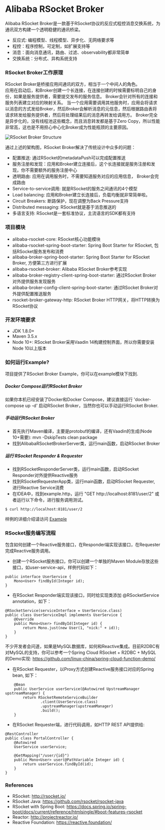 Alibaba RSocket Broker
======================
Alibaba RSocket Broker是一款基于RSocket协议的反应式程控消息交换系统，为通讯双方构建一个透明稳健的通讯桥梁。

* 反应式: 编程模型、线程模型、异步化、无网络要求等
* 程控：程序控制，可定制，如扩展支持等
* 消息：面向消息通讯，路由、过滤、observability都非常简单
* 交换系统：分布式、异构系统支持

### RSocket Broker工作原理
RSocket Broker是桥接应用间通讯的双方，相当于一个中间人的角色。  
应用在启动后，和Broker创建一个长连接，在连接创建的时候需要标明自己的身份，如果是服务提供者，需要提交发布的服务信息。
Broker会针对所有的连接和服务列表建立对应的映射关系。
当一个应用需要调用其他服务时，应用会将请求以消息的方式发给Broker，然后Broker会解析消息的元信息，然后根据路由表将请求转发给服务提供者，然后将处理结果后的消息再转发给调用方。
Broker完全是异步化的，没有线程池这些概念，而且消息转发都是基于Zero Copy，所以性能非常高，这也是不用担心中心化Broker成为性能瓶颈的主要原因。

![RSocket Broker Structure](https://github.com/alibaba/alibaba-rsocket-broker/raw/master/alibaba-rsocket-broker-structure.png)

通过上述的架构图，RSocket Broker解决了传统设计中众多的问题：

* 配置推送: 通过RSocket的metadataPush可以完成配置推送
* 服务注册和发现：应用和Broker建立连接后，这个长连接就是服务注册和发现，你不需要额外的服务注册中心
* 透明路由: 应用在调用服务时，不需要知道服务对应的应用信息， Broker会完成路由
* Service-to-service调用: 就是RSocket的服务之间通讯的4个模型
* Load balancing: 应用和Broker建立长连接后，负载均衡就非常简单啦。
* Circuit Breakers: 断路保护，现在调整为Back Pressure支持
* Distributed messaging: RSocket就是基于消息推送的
* 多语言支持: RSocket是一套标准协议，主流语言的SDK都有支持

### 项目模块

* alibaba-rsocket-core: RSocket核心功能模块
* alibaba-rsocket-spring-boot-starter: Spring Boot Starter for RSocket, 包括RSocket服务发布和消费
* alibaba-broker-spring-boot-starter: Spring Boot Starter for RSocket Broker, 方便第三方进行扩展
* alibaba-rsocket-broker: Alibaba RSocket Broker参考实现
* alibaba-broker-registry-client-spring-boot-starter: 通过RSocket Broker对外提供服务发现服务
* alibaba-broker-config-client-spring-boot-starter: 通过RSocket Broker对外提供配置推送服务
* rsocket-broker-gateway-http: RSocket Broker HTTP网关，将HTTP转换为RSocket协议

### 开发环境要求

* JDK 1.8.0+
* Maven 3.5.x
* Node 10+: RSocket Broker采用Vaadin 14构建控制界面，所以你需要安装Node 10以上版本

### 如何运行Example?

项目提供了RSocket Broker Example，你可以在example模块下找到.

##### Docker Compose运行RSocket Broker

如果你本机已经安装了Docker和Docker Compose，建议直接运行 'docker-compose up -d' 启动RSocket Broker，当然你也可以手动运行RSocket Broker.

##### 手动运行RSocket Broker

* 首先执行Maven编译，主要是protobuf的编译，还有Vaadin的生成(Node 10+需要): mvn -DskipTests clean package
* 找到AlibabaRSocketBrokerServer类，运行main函数，启动RSocket Broker

##### 运行 RSocket Responder & Requester

* 找到RSocketResponderServer类，运行main函数，启动RSocket Responder对外提供Reactive服务
* 找到RSocketRequesterApp类，运行main函数，启动RSocket Requester, 进行Reactive Service消费
* 在IDEA中，找到example.http，运行 "GET http://localhost:8181/user/2" 或者运行以下命令，进行服务调用测试。

```
$ curl http://localhost:8181/user/2
```

样例的详细介绍请访问 [Example](example)

### RSocket服务编写流程
包含如何创建一个Reactive服务接口，在Responder端实现该接口，在Requester完成Reactive服务调用。

* 创建一个RSocket服务接口，你可以创建一个单独的Maven Module存放这些接口，如user-service-api，样例代码如下：

```
public interface UserService {
    Mono<User> findById(Integer id);
}
```

* 在RSocket Responder端实现该接口，同时给实现类添加 @RSocketService annotation，如下：

```
@RSocketService(serviceInterface = UserService.class)
public class UserServiceImpl implements UserService {
    @Override
    public Mono<User> findById(Integer id) {
        return Mono.just(new User(1, "nick:" + id));
    }
}
```

不少开发者会问道，如果是MySQL数据库，如何和Reactive集成。目前R2DBC有对MySQL的支持，你可以参考一个Spring Cloud RSocket + R2DBC + MySQL的Demo实现: https://github.com/linux-china/spring-cloud-function-demo/

* 在RSocket Requester，以Proxy方式创建Reactive服务接口对应的Spring bean, 如下：

```
    @Bean
    public UserService userService(@Autowired UpstreamManager upstreamManager) {
        return RSocketRemoteServiceBuilder
                .client(UserService.class)
                .upstreamManager(upstreamManager)
                .build();
    }
```

* 在RSocket Requester端，进行代码调用，如HTTP REST API提供给:

```
@RestController
public class PortalController {
    @Autowired
    UserService userService;

    @GetMapping("/user/{id}")
    public Mono<User> user(@PathVariable Integer id) {
        return userService.findById(id);
    }
}
```


### References

* RSocket: http://rsocket.io/
* RSocket Java: https://github.com/rsocket/rsocket-java
* RSocket with Spring Boot: https://docs.spring.io/spring-boot/docs/current/reference/htmlsingle/#boot-features-rsocket
* Reactor: http://projectreactor.io/
* Reactive Foundation: https://reactive.foundation/
